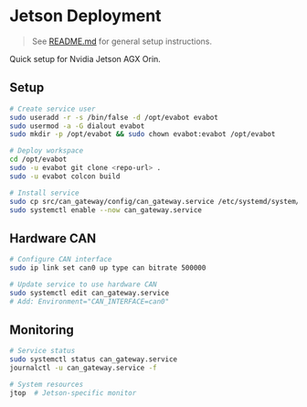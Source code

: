 # Jetson Deployment

> See [README.md](README.md) for general setup instructions.

Quick setup for Nvidia Jetson AGX Orin.

## Setup

```bash
# Create service user
sudo useradd -r -s /bin/false -d /opt/evabot evabot
sudo usermod -a -G dialout evabot
sudo mkdir -p /opt/evabot && sudo chown evabot:evabot /opt/evabot

# Deploy workspace
cd /opt/evabot
sudo -u evabot git clone <repo-url> .
sudo -u evabot colcon build

# Install service
sudo cp src/can_gateway/config/can_gateway.service /etc/systemd/system/
sudo systemctl enable --now can_gateway.service
```

## Hardware CAN

```bash
# Configure CAN interface
sudo ip link set can0 up type can bitrate 500000

# Update service to use hardware CAN
sudo systemctl edit can_gateway.service
# Add: Environment="CAN_INTERFACE=can0"
```

## Monitoring

```bash
# Service status
sudo systemctl status can_gateway.service
journalctl -u can_gateway.service -f

# System resources
jtop  # Jetson-specific monitor
```